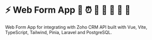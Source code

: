 # ⚡ Web Form App 📆 ⏰ 📌 🎉 📝 🔄 🚩

Web Form App for integrating with Zoho CRM API built with Vue, Vite, TypeScript, Tailwind, Pinia, Laravel and PostgreSQL.
